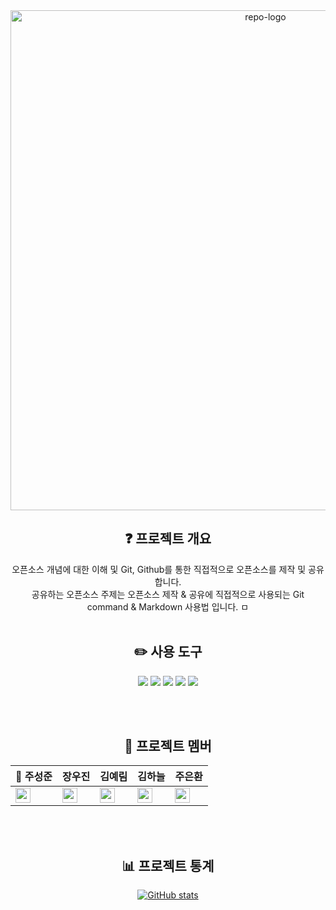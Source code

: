 <div align="center">
  
<a>
<img width="800px" alt="repo-logo" src="https://user-images.githubusercontent.com/115057348/202156048-cfc5faba-694a-4e95-a54e-54cdc9544739.png"/)
</a>

<br>
  
## **:question: 프로젝트 개요**
  오픈소스 개념에 대한 이해 및 Git, Github를 통한 직접적으로 오픈소스를 제작 및 공유합니다.<br>
  공유하는 오픈소스 주제는 오픈소스 제작 & 공유에 직접적으로 사용되는 Git command & Markdown 사용법 입니다.
  ㅁ
<br><br>
  
## **:pencil2: 사용 도구**
<img src="https://img.shields.io/badge/Markdown-000000?style=for-the-badge&logo=Markdown&logoColor=ffffff"/>
<img src="https://img.shields.io/badge/GitHub-181717?style=for-the-badge&logo=GitHub&logoColor=ffffff"/>
<img src="https://img.shields.io/badge/Git-F05032?style=for-the-badge&logo=Git&logoColor=ffffff"/>
<img src="https://img.shields.io/badge/Sourcetree-0052CC?style=for-the-badge&logo=Sourcetree&logoColor=ffffff"/>
<img src="https://img.shields.io/badge/VS Code-007ACC?style=for-the-badge&logo=Visual Studio Code&logoColor=ffffff"/>
  
<br><br>
  
## **:seedling: 프로젝트 멤버**
|:triangular_flag_on_post: 주성준|장우진|김예림|김하늘|주은환|
|------------------------------|-----|----|----|-----|
|<a href="https://github.com/rdyjun"><img src="https://img.shields.io/badge/rdyjun-181717?style=flat-square&logo=GitHub&logoColor=white" height="24px"/></a>|<a href="https://github.com/woojin0534"><img src="https://img.shields.io/badge/woojin0534-181717?style=flat-square&logo=GitHub&logoColor=white" height="24px"/></a>|<a href="https://github.com/namerim"><img src="https://img.shields.io/badge/namerim-181717?style=flat-square&logo=GitHub&logoColor=white" height="24px"/></a>|<a href="https://github.com/vskyv1101"><img src="https://img.shields.io/badge/vskyv1101-181717?style=flat-square&logo=GitHub&logoColor=white" height="24px"/></a>|<a href="https://github.com/eunhwan0306"><img src="https://img.shields.io/badge/eunhwan0306-181717?style=flat-square&logo=GitHub&logoColor=white" height="24px"/></a>|

<br>
<br>

## **:bar_chart: 프로젝트 통계**
[![GitHub stats](https://github-readme-stats.vercel.app/api?username=opsos1&show_icons=true&hide=issues,stars)](https://github.com/rdyjun/github-readme-stats)
